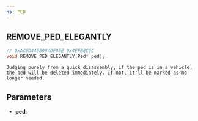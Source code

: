 ```yaml
---
ns: PED
---
```

## REMOVE_PED_ELEGANTLY

```c
// 0xAC6D445B994DF95E 0x4FFB8C6C
void REMOVE_PED_ELEGANTLY(Ped* ped);
```

```
Judging purely from a quick disassembly, if the ped is in a vehicle, the ped will be deleted immediately. If not, it'll be marked as no longer needed. 
```

## Parameters
* **ped**: 

